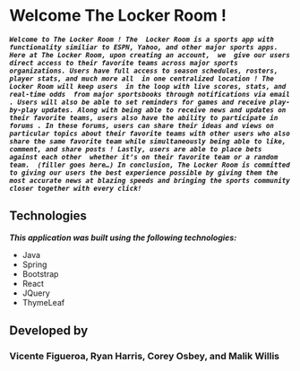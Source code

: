 #  Welcome The Locker Room !

***`Welcome to The Locker Room ! The  Locker Room is a sports app with functionality similiar to ESPN, Yahoo, and other major sports apps.  Here at The Locker Room, upon creating an account,  we  give our users direct access to their favorite teams across major sports organizations. Users have full access to season schedules, rosters, player stats, and much more all  in one centralized location ! The Locker Room will keep users  in the loop with live scores, stats, and  real-time odds  from major sportsbooks through notifications via email . Users will also be able to set reminders for games and receive play-by-play updates. Along with being able to receive news and updates on their favorite teams, users also have the ability to participate in forums . In these forums, users can share their ideas and views on particular topics about their favorite teams with other users who also share the same favorite team while simultaneously being able to like, comment, and share posts ! Lastly, users are able to place bets against each other  whether it’s on their favorite team or a random team.  (filler goes here…) In conclusion, The Locker Room is committed to giving our users the best experience possible by giving them the most accurate news at blazing speeds and bringing the sports community closer together with every click!`***

## Technologies

***This application was built using the following technologies:***
* Java
* Spring
* Bootstrap
* React
* JQuery
* ThymeLeaf

## Developed by

### Vicente Figueroa, Ryan Harris, Corey Osbey, and Malik Willis
